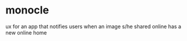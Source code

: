 monocle
=======

ux for an app that notifies users when an image s/he shared online has a new online home
